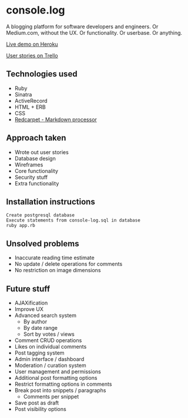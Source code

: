 # console.log

A blogging platform for software developers and engineers.
Or Medium.com, without the UX. Or functionality. Or userbase. Or anything.

[Live demo on Heroku](http://console-log.herokuapp.com/)

[User stories on Trello](https://trello.com/b/YrmDaA5q/wdi-console-log)

## Technologies used
- Ruby
- Sinatra
- ActiveRecord
- HTML + ERB
- CSS
- [Redcarpet - Markdown processor](https://github.com/vmg/redcarpet)

## Approach taken
- Wrote out user stories
- Database design
- Wireframes
- Core functionality
- Security stuff
- Extra functionality

## Installation instructions
```
Create postgresql database
Execute statements from console-log.sql in database
ruby app.rb
```

## Unsolved problems
- Inaccurate reading time estimate
- No update / delete operations for comments
- No restriction on image dimensions

## Future stuff
- AJAXification
- Improve UX
- Advanced search system
  - By author
  - By date range
  - Sort by votes / views
- Comment CRUD operations
- Likes on individual comments
- Post tagging system
- Admin interface / dashboard
- Moderation / curation system
- User management and permissions
- Additional post formatting options
- Restrict formatting options in comments
- Break post into snippets / paragraphs
  - Comments per snippet
- Save post as draft
- Post visibility options
